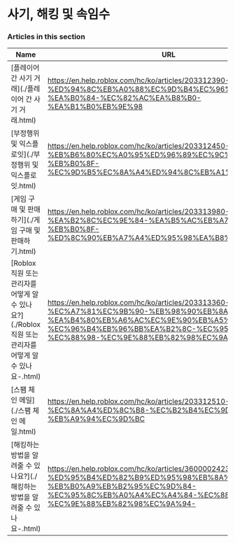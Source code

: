 # 사기, 해킹 및 속임수  
### Articles in this section
Name|URL
-|-
[플레이어 간 사기 거래](./플레이어 간 사기 거래.html) |https://en.help.roblox.com/hc/ko/articles/203312390-%ED%94%8C%EB%A0%88%EC%9D%B4%EC%96%B4-%EA%B0%84-%EC%82%AC%EA%B8%B0-%EA%B1%B0%EB%9E%98
[부정행위 및 익스플로잇](./부정행위 및 익스플로잇.html) |https://en.help.roblox.com/hc/ko/articles/203312450-%EB%B6%80%EC%A0%95%ED%96%89%EC%9C%84-%EB%B0%8F-%EC%9D%B5%EC%8A%A4%ED%94%8C%EB%A1%9C%EC%9E%87
[게임 구매 및 판매하기](./게임 구매 및 판매하기.html) |https://en.help.roblox.com/hc/ko/articles/203313980-%EA%B2%8C%EC%9E%84-%EA%B5%AC%EB%A7%A4-%EB%B0%8F-%ED%8C%90%EB%A7%A4%ED%95%98%EA%B8%B0
[Roblox 직원 또는 관리자를 어떻게 알 수 있나요?](./Roblox 직원 또는 관리자를 어떻게 알 수 있나요-.html) |https://en.help.roblox.com/hc/ko/articles/203313360-Roblox-%EC%A7%81%EC%9B%90-%EB%98%90%EB%8A%94-%EA%B4%80%EB%A6%AC%EC%9E%90%EB%A5%BC-%EC%96%B4%EB%96%BB%EA%B2%8C-%EC%95%8C-%EC%88%98-%EC%9E%88%EB%82%98%EC%9A%94-
[스팸 체인 메일](./스팸 체인 메일.html) |https://en.help.roblox.com/hc/ko/articles/203312510-%EC%8A%A4%ED%8C%B8-%EC%B2%B4%EC%9D%B8-%EB%A9%94%EC%9D%BC
[해킹하는 방법을 알려줄 수 있나요?](./해킹하는 방법을 알려줄 수 있나요-.html) |https://en.help.roblox.com/hc/ko/articles/360000242306-%ED%95%B4%ED%82%B9%ED%95%98%EB%8A%94-%EB%B0%A9%EB%B2%95%EC%9D%84-%EC%95%8C%EB%A0%A4%EC%A4%84-%EC%88%98-%EC%9E%88%EB%82%98%EC%9A%94-